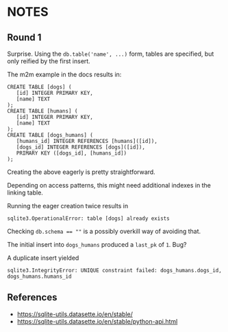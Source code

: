 # NOTES

## Round 1

Surprise. Using the `db.table('name', ...)` form, tables are specified, but only reified by the first insert.

The m2m example in the docs results in:

    CREATE TABLE [dogs] (
       [id] INTEGER PRIMARY KEY,
       [name] TEXT
    );
    CREATE TABLE [humans] (
       [id] INTEGER PRIMARY KEY,
       [name] TEXT
    );
    CREATE TABLE [dogs_humans] (
       [humans_id] INTEGER REFERENCES [humans]([id]),
       [dogs_id] INTEGER REFERENCES [dogs]([id]),
       PRIMARY KEY ([dogs_id], [humans_id])
    );

Creating the above eagerly is pretty straightforward.

Depending on access patterns, this might need additional indexes in the linking table.

Running the eager creation twice results in

    sqlite3.OperationalError: table [dogs] already exists

Checking `db.schema == ""` is a possibly overkill way of avoiding that.

The initial insert into `dogs_humans` produced a `last_pk` of `1`. Bug?

A duplicate insert yielded

    sqlite3.IntegrityError: UNIQUE constraint failed: dogs_humans.dogs_id, dogs_humans.humans_id

## References

  * https://sqlite-utils.datasette.io/en/stable/
  * https://sqlite-utils.datasette.io/en/stable/python-api.html


